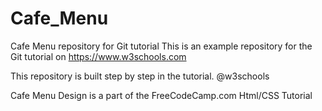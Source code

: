# Cafe_Menu

Cafe Menu repository for Git tutorial
This is an example repository for the Git tutorial on https://www.w3schools.com

This repository is built step by step in the tutorial. @w3schools

Cafe Menu Design is a part of the FreeCodeCamp.com Html/CSS Tutorial

